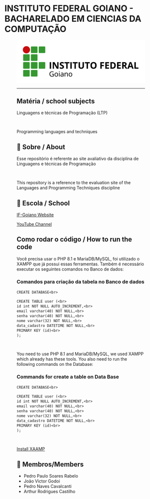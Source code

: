 
# INSTITUTO FEDERAL GOIANO - BACHARELADO EM CIENCIAS DA COMPUTAÇÃO
<figure>

  <img src="logo IF-Goiano.png" alt="logo IF-Goiano.png">

---

## Matéria / school subjects

Linguagens e técnicas de Programação (LTP)

<br>

Programming languages ​​and techniques 

## 🚀 Sobre / About

Esse repositório é referente ao site avaliativo da disciplina de Linguagens e técnicas de Programação
  
<br>
  
This repository is a reference to the evaluation site of the Languages ​​and Programming Techniques discipline



## 🏫 Escola / School 

[IF-Goiano Website](https://ifgoiano.edu.br/home/index.php)

[YouTube Channel](https://www.youtube.com/user/ifgoiano)

## Como rodar o código / How to run the code

Você precisa usar o PHP 8.1 e MariaDB/MySQL, foi utilizado o XAMPP que já possui essas ferramentas.
Também é necessário executar os seguintes comandos no Banco de dados:<br>

### Comandos para criação da tabela no Banco de dados

```
CREATE DATABASE<br>
```
```
CREATE TABLE user (<br>
id int NOT NULL AUTO_INCREMENT,<br>
email varchar(40) NOT NULL,<br>
senha varchar(40) NOT NULL,<br>
nome varchar(32) NOT NULL,<br>
data_cadastro DATETIME NOT NULL,<br>
PRIMARY KEY (id)<br>
);
```  
<br>
  
You need to use PHP 8.1 and MariaDB/MySQL, we used XAMPP which already has these tools.
You also need to run the following commands on the Database:

### Commands for create a table on Data Base

```
CREATE DATABASE<br>
```
```
CREATE TABLE user (<br>
id int NOT NULL AUTO_INCREMENT,<br>
email varchar(40) NOT NULL,<br>
senha varchar(40) NOT NULL,<br>
nome varchar(32) NOT NULL,<br>
data_cadastro DATETIME NOT NULL,<br>
PRIMARY KEY (id)<br>
);
```  
  <br>

 <a href="https://xampp-windows.softonic.com.br/?utm_source=SEM&utm_medium=paid&utm_campaign=EN_PT_Brazil_DSA&gclid=Cj0KCQiAqOucBhDrARIsAPCQL1a86mtA3Pfw2gpcY4EbezW9RqMi0ZiobFIIX4TG0AglI-IwWH1ccwEaAqteEALw_wcB">Install XAAMP</a>
 
 ## 👥 Membros/Members
 
 - Pedro Paulo Soares Rabelo
 - João Victor Godoi
 - Pedro Naves Cavalcanti
 - Arthur Rodrigues Castilho

 


